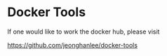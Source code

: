 Docker Tools
===

If one would like to work the docker hub, please visit


https://github.com/jeonghanlee/docker-tools


